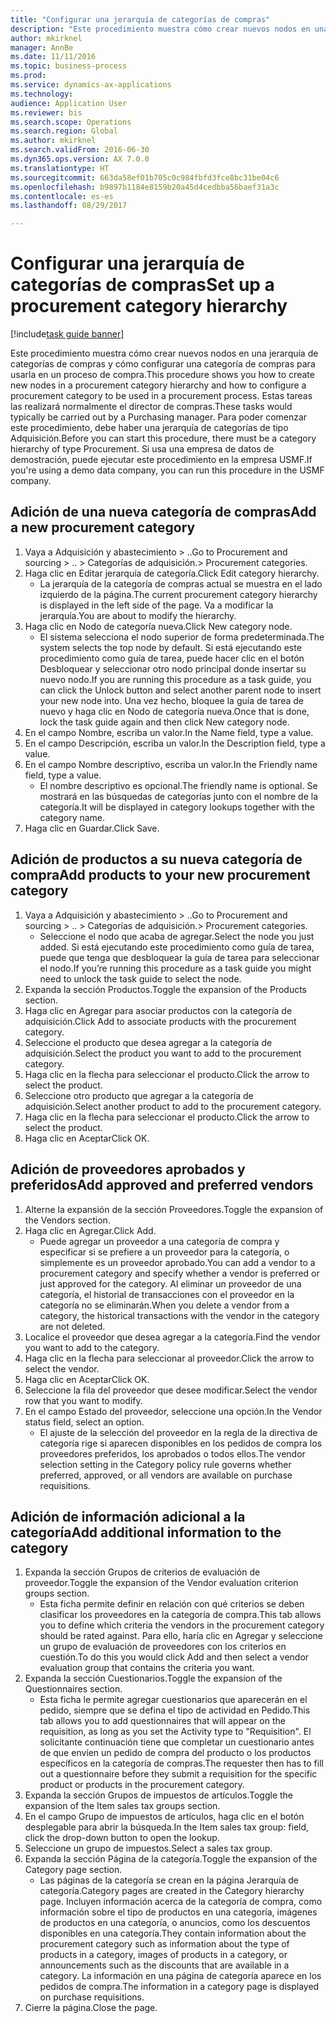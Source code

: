 ```yaml
--- 
title: "Configurar una jerarquía de categorías de compras"
description: "Este procedimiento muestra cómo crear nuevos nodos en una jerarquía de categorías de compras y cómo configurar una categoría de compras para usarla en un proceso de compra."
author: mkirknel
manager: AnnBe
ms.date: 11/11/2016
ms.topic: business-process
ms.prod: 
ms.service: dynamics-ax-applications
ms.technology: 
audience: Application User
ms.reviewer: bis
ms.search.scope: Operations
ms.search.region: Global
ms.author: mkirknel
ms.search.validFrom: 2016-06-30
ms.dyn365.ops.version: AX 7.0.0
ms.translationtype: HT
ms.sourcegitcommit: 663da58ef01b705c0c984fbfd3fce8bc31be04c6
ms.openlocfilehash: b9897b1184e8159b20a45d4cedbba56baef31a3c
ms.contentlocale: es-es
ms.lasthandoff: 08/29/2017

---
```

# <a name="set-up-a-procurement-category-hierarchy"></a><span data-ttu-id="8ff90-103">Configurar una jerarquía de categorías de compras</span><span class="sxs-lookup"><span data-stu-id="8ff90-103">Set up a procurement category hierarchy</span></span>

[!include[task guide banner](../../includes/task-guide-banner.md)]

<span data-ttu-id="8ff90-104">Este procedimiento muestra cómo crear nuevos nodos en una jerarquía de categorías de compras y cómo configurar una categoría de compras para usarla en un proceso de compra.</span><span class="sxs-lookup"><span data-stu-id="8ff90-104">This procedure shows you how to create new nodes in a procurement category hierarchy and how to configure a procurement category to be used in a procurement process.</span></span> <span data-ttu-id="8ff90-105">Estas tareas las realizará normalmente el director de compras.</span><span class="sxs-lookup"><span data-stu-id="8ff90-105">These tasks would typically be carried out by a Purchasing manager.</span></span> <span data-ttu-id="8ff90-106">Para poder comenzar este procedimiento, debe haber una jerarquía de categorías de tipo Adquisición.</span><span class="sxs-lookup"><span data-stu-id="8ff90-106">Before you can start this procedure, there must be a category hierarchy of type Procurement.</span></span> <span data-ttu-id="8ff90-107">Si usa una empresa de datos de demostración, puede ejecutar este procedimiento en la empresa USMF.</span><span class="sxs-lookup"><span data-stu-id="8ff90-107">If you're using a demo data company, you can run this procedure in the USMF company.</span></span>


## <a name="add-a-new-procurement-category"></a><span data-ttu-id="8ff90-108">Adición de una nueva categoría de compras</span><span class="sxs-lookup"><span data-stu-id="8ff90-108">Add a new procurement category</span></span>
1. <span data-ttu-id="8ff90-109">Vaya a Adquisición y abastecimiento > ..</span><span class="sxs-lookup"><span data-stu-id="8ff90-109">Go to Procurement and sourcing > ..</span></span> <span data-ttu-id="8ff90-110">> Categorías de adquisición.</span><span class="sxs-lookup"><span data-stu-id="8ff90-110">> Procurement categories.</span></span>
2. <span data-ttu-id="8ff90-111">Haga clic en Editar jerarquía de categoría.</span><span class="sxs-lookup"><span data-stu-id="8ff90-111">Click Edit category hierarchy.</span></span>
    * <span data-ttu-id="8ff90-112">La jerarquía de la categoría de compras actual se muestra en el lado izquierdo de la página.</span><span class="sxs-lookup"><span data-stu-id="8ff90-112">The current procurement category hierarchy is displayed in the left side of the page.</span></span> <span data-ttu-id="8ff90-113">Va a modificar la jerarquía.</span><span class="sxs-lookup"><span data-stu-id="8ff90-113">You  are about to modify the hierarchy.</span></span>  
3. <span data-ttu-id="8ff90-114">Haga clic en Nodo de categoría nueva.</span><span class="sxs-lookup"><span data-stu-id="8ff90-114">Click New category node.</span></span>
    * <span data-ttu-id="8ff90-115">El sistema selecciona el nodo superior de forma predeterminada.</span><span class="sxs-lookup"><span data-stu-id="8ff90-115">The system selects the top node by default.</span></span> <span data-ttu-id="8ff90-116">Si está ejecutando este procedimiento como guía de tarea, puede hacer clic en el botón Desbloquear y seleccionar otro nodo principal donde insertar su nuevo nodo.</span><span class="sxs-lookup"><span data-stu-id="8ff90-116">If you are running this procedure as a task guide, you can click the Unlock button and select another parent node to insert your new node into.</span></span> <span data-ttu-id="8ff90-117">Una vez hecho, bloquee la guía de tarea de nuevo y haga clic en Nodo de categoría nueva.</span><span class="sxs-lookup"><span data-stu-id="8ff90-117">Once that is done, lock the task guide again and then click New category node.</span></span>  
4. <span data-ttu-id="8ff90-118">En el campo Nombre, escriba un valor.</span><span class="sxs-lookup"><span data-stu-id="8ff90-118">In the Name field, type a value.</span></span>
5. <span data-ttu-id="8ff90-119">En el campo Descripción, escriba un valor.</span><span class="sxs-lookup"><span data-stu-id="8ff90-119">In the Description field, type a value.</span></span>
6. <span data-ttu-id="8ff90-120">En el campo Nombre descriptivo, escriba un valor.</span><span class="sxs-lookup"><span data-stu-id="8ff90-120">In the Friendly name field, type a value.</span></span>
    * <span data-ttu-id="8ff90-121">El nombre descriptivo es opcional.</span><span class="sxs-lookup"><span data-stu-id="8ff90-121">The friendly name is optional.</span></span> <span data-ttu-id="8ff90-122">Se mostrará en las búsquedas de categorías junto con el nombre de la categoría.</span><span class="sxs-lookup"><span data-stu-id="8ff90-122">It will be displayed in category lookups together with the category name.</span></span>  
7. <span data-ttu-id="8ff90-123">Haga clic en Guardar.</span><span class="sxs-lookup"><span data-stu-id="8ff90-123">Click Save.</span></span>

## <a name="add-products-to-your-new-procurement-category"></a><span data-ttu-id="8ff90-124">Adición de productos a su nueva categoría de compra</span><span class="sxs-lookup"><span data-stu-id="8ff90-124">Add products to your new procurement category</span></span>
1. <span data-ttu-id="8ff90-125">Vaya a Adquisición y abastecimiento > ..</span><span class="sxs-lookup"><span data-stu-id="8ff90-125">Go to Procurement and sourcing > ..</span></span> <span data-ttu-id="8ff90-126">> Categorías de adquisición.</span><span class="sxs-lookup"><span data-stu-id="8ff90-126">> Procurement categories.</span></span>
    * <span data-ttu-id="8ff90-127">Seleccione el nodo que acaba de agregar.</span><span class="sxs-lookup"><span data-stu-id="8ff90-127">Select the node you just added.</span></span> <span data-ttu-id="8ff90-128">Si está ejecutando este procedimiento como guía de tarea, puede que tenga que desbloquear la guía de tarea para seleccionar el nodo.</span><span class="sxs-lookup"><span data-stu-id="8ff90-128">If you’re running this procedure as a task guide you might need to unlock the task guide to select the node.</span></span>  
2. <span data-ttu-id="8ff90-129">Expanda la sección Productos.</span><span class="sxs-lookup"><span data-stu-id="8ff90-129">Toggle the expansion of the Products section.</span></span>
3. <span data-ttu-id="8ff90-130">Haga clic en Agregar para asociar productos con la categoría de adquisición.</span><span class="sxs-lookup"><span data-stu-id="8ff90-130">Click Add to associate products with the procurement category.</span></span>
4. <span data-ttu-id="8ff90-131">Seleccione el producto que desea agregar a la categoría de adquisición.</span><span class="sxs-lookup"><span data-stu-id="8ff90-131">Select the product you want to add to the procurement category.</span></span>
5. <span data-ttu-id="8ff90-132">Haga clic en la flecha para seleccionar el producto.</span><span class="sxs-lookup"><span data-stu-id="8ff90-132">Click the arrow to select the product.</span></span>
6. <span data-ttu-id="8ff90-133">Seleccione otro producto que agregar a la categoría de adquisición.</span><span class="sxs-lookup"><span data-stu-id="8ff90-133">Select another product to add to the procurement category.</span></span>
7. <span data-ttu-id="8ff90-134">Haga clic en la flecha para seleccionar el producto.</span><span class="sxs-lookup"><span data-stu-id="8ff90-134">Click the arrow to select the product.</span></span>
8. <span data-ttu-id="8ff90-135">Haga clic en Aceptar</span><span class="sxs-lookup"><span data-stu-id="8ff90-135">Click OK.</span></span>

## <a name="add-approved-and-preferred-vendors"></a><span data-ttu-id="8ff90-136">Adición de proveedores aprobados y preferidos</span><span class="sxs-lookup"><span data-stu-id="8ff90-136">Add approved and preferred vendors</span></span>
1. <span data-ttu-id="8ff90-137">Alterne la expansión de la sección Proveedores.</span><span class="sxs-lookup"><span data-stu-id="8ff90-137">Toggle the expansion of the Vendors section.</span></span>
2. <span data-ttu-id="8ff90-138">Haga clic en Agregar.</span><span class="sxs-lookup"><span data-stu-id="8ff90-138">Click Add.</span></span>
    * <span data-ttu-id="8ff90-139">Puede agregar un proveedor a una categoría de compra y especificar si se prefiere a un proveedor para la categoría, o simplemente es un proveedor aprobado.</span><span class="sxs-lookup"><span data-stu-id="8ff90-139">You can add a vendor to a procurement category and specify whether a vendor is preferred or just approved for the category.</span></span> <span data-ttu-id="8ff90-140">Al eliminar un proveedor de una categoría, el historial de transacciones con el proveedor en la categoría no se eliminarán.</span><span class="sxs-lookup"><span data-stu-id="8ff90-140">When you delete a vendor from a category, the historical transactions with the vendor in the category are not deleted.</span></span>   
3. <span data-ttu-id="8ff90-141">Localice el proveedor que desea agregar a la categoría.</span><span class="sxs-lookup"><span data-stu-id="8ff90-141">Find the vendor you want to add to the category.</span></span>
4. <span data-ttu-id="8ff90-142">Haga clic en la flecha para seleccionar al proveedor.</span><span class="sxs-lookup"><span data-stu-id="8ff90-142">Click the arrow to select the vendor.</span></span>
5. <span data-ttu-id="8ff90-143">Haga clic en Aceptar</span><span class="sxs-lookup"><span data-stu-id="8ff90-143">Click OK.</span></span>
6. <span data-ttu-id="8ff90-144">Seleccione la fila del proveedor que desee modificar.</span><span class="sxs-lookup"><span data-stu-id="8ff90-144">Select the vendor row that you want to modify.</span></span>
7. <span data-ttu-id="8ff90-145">En el campo Estado del proveedor, seleccione una opción.</span><span class="sxs-lookup"><span data-stu-id="8ff90-145">In the Vendor status field, select an option.</span></span>
    * <span data-ttu-id="8ff90-146">El ajuste de la selección del proveedor en la regla de la directiva de categoría rige si aparecen disponibles en los pedidos de compra los proveedores preferidos, los aprobados o todos ellos.</span><span class="sxs-lookup"><span data-stu-id="8ff90-146">The vendor selection setting in the Category policy rule governs whether preferred, approved, or all vendors are available on purchase requisitions.</span></span>   

## <a name="add-additional-information-to-the-category"></a><span data-ttu-id="8ff90-147">Adición de información adicional a la categoría</span><span class="sxs-lookup"><span data-stu-id="8ff90-147">Add additional information to the category</span></span>
1. <span data-ttu-id="8ff90-148">Expanda la sección Grupos de criterios de evaluación de proveedor.</span><span class="sxs-lookup"><span data-stu-id="8ff90-148">Toggle the expansion of the Vendor evaluation criterion groups section.</span></span>
    * <span data-ttu-id="8ff90-149">Esta ficha permite definir en relación con qué criterios se deben clasificar los proveedores en la categoría de compra.</span><span class="sxs-lookup"><span data-stu-id="8ff90-149">This tab allows you to define which criteria the vendors in the procurement category should be rated against.</span></span> <span data-ttu-id="8ff90-150">Para ello, haría clic en Agregar y seleccione un grupo de evaluación de proveedores con los criterios en cuestión.</span><span class="sxs-lookup"><span data-stu-id="8ff90-150">To do this you would click Add and then select a vendor evaluation group that contains the criteria you want.</span></span>  
2. <span data-ttu-id="8ff90-151">Expanda la sección Cuestionarios.</span><span class="sxs-lookup"><span data-stu-id="8ff90-151">Toggle the expansion of the Questionnaires section.</span></span>
    * <span data-ttu-id="8ff90-152">Esta ficha le permite agregar cuestionarios que aparecerán en el pedido, siempre que se defina el tipo de actividad en Pedido.</span><span class="sxs-lookup"><span data-stu-id="8ff90-152">This tab allows you to add questionnaires that will appear on the requisition, as long as you set the Activity type to "Requisition".</span></span> <span data-ttu-id="8ff90-153">El solicitante continuación tiene que completar un cuestionario antes de que envíen un pedido de compra del producto o los productos específicos en la categoría de compras.</span><span class="sxs-lookup"><span data-stu-id="8ff90-153">The requester then has to fill out a questionnaire before they submit a requisition for the specific product or products in the procurement category.</span></span>  
3. <span data-ttu-id="8ff90-154">Expanda la sección Grupos de impuestos de artículos.</span><span class="sxs-lookup"><span data-stu-id="8ff90-154">Toggle the expansion of the Item sales tax groups section.</span></span>
4. <span data-ttu-id="8ff90-155">En el campo Grupo de impuestos de artículos, haga clic en el botón desplegable para abrir la búsqueda.</span><span class="sxs-lookup"><span data-stu-id="8ff90-155">In the Item sales tax group: field, click the drop-down button to open the lookup.</span></span>
5. <span data-ttu-id="8ff90-156">Seleccione un grupo de impuestos.</span><span class="sxs-lookup"><span data-stu-id="8ff90-156">Select a sales tax group.</span></span>
6. <span data-ttu-id="8ff90-157">Expanda la sección Página de la categoría.</span><span class="sxs-lookup"><span data-stu-id="8ff90-157">Toggle the expansion of the Category page section.</span></span>
    * <span data-ttu-id="8ff90-158">Las páginas de la categoría se crean en la página Jerarquía de categoría.</span><span class="sxs-lookup"><span data-stu-id="8ff90-158">Category pages are created in the Category hierarchy page.</span></span> <span data-ttu-id="8ff90-159">Incluyen información acerca de la categoría de compra, como información sobre el tipo de productos en una categoría, imágenes de productos en una categoría, o anuncios, como los descuentos disponibles en una categoría.</span><span class="sxs-lookup"><span data-stu-id="8ff90-159">They contain information about the procurement category such as information about the type of products in a category, images of products in a category, or announcements such as the discounts that are available in a category.</span></span> <span data-ttu-id="8ff90-160">La información en una página de categoría aparece en los pedidos de compra.</span><span class="sxs-lookup"><span data-stu-id="8ff90-160">The information in a category page is displayed on purchase requisitions.</span></span>  
7. <span data-ttu-id="8ff90-161">Cierre la página.</span><span class="sxs-lookup"><span data-stu-id="8ff90-161">Close the page.</span></span>



